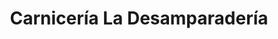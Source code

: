 ---
title: "Carnicería La Desamparadería"
url: /desamparados/carniceria-la-desamparaderia/
shop: carnicero
---